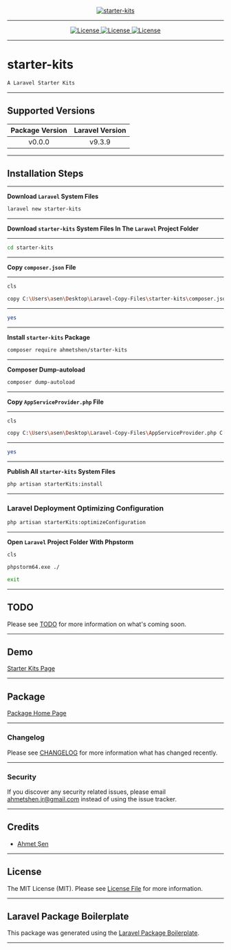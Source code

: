 [
    <p align="center">
        <img src="https://banners.beyondco.de/starter-kits.png?theme=dark&packageManager=composer+require&packageName=ahmetshen%2Fstarter-kits&pattern=architect&style=style_1&description=A+Laravel+Starter+Kits&md=1&showWatermark=0&fontSize=225px&images=https%3A%2F%2Flaravel.com%2Fimg%2Flogomark.min.svg" alt="starter-kits">
    </p>
](https://github.com/ahmetshen/starter-kits)

- - - - -

[
    <p align="center">
        <img src="https://img.shields.io/apm/l/atomic-design-ui.svg?" alt="License">
        <img src="https://img.shields.io/badge/License-GPL%20v3-yellow.svg" alt="License">
        <img src="https://img.shields.io/badge/license-AGPL-blue.svg" alt="License">
    </p>
](https://github.com/ahmetshen/starter-kits)

- - - - -

# starter-kits

```bash
A Laravel Starter Kits
```

- - - - -

## Supported Versions

| Package Version |  Laravel Version  |
|:---------------:|:-----------------:|
|     v0.0.0      |        v9.3.9     |

- - - - -

## Installation Steps

- - - - -

**Download `Laravel` System Files**

```bash
laravel new starter-kits

```

- - - - -

**Download `starter-kits` System Files In The `Laravel` Project Folder**

- - - - -

```bash
cd starter-kits

```

- - - - -

**Copy `composer.json` File**

- - - - -

```bash
cls

copy C:\Users\asen\Desktop\Laravel-Copy-Files\starter-kits\composer.json C:\xampp\htdocs\starter-kits\composer.json

```

- - - - -

```bash
yes

```

- - - - -

**Install `starter-kits` Package**

```bash
composer require ahmetshen/starter-kits

```

- - - - -

**Composer Dump-autoload**

```bash
composer dump-autoload

```

- - - - -

**Copy `AppServiceProvider.php` File**

- - - - -

```bash
cls

copy C:\Users\asen\Desktop\Laravel-Copy-Files\AppServiceProvider.php C:\xampp\htdocs\starter-kits\app\Providers\AppServiceProvider.php

```

- - - - -

```bash
yes

```

- - - - -

**Publish All `starter-kits` System Files**

```bash
php artisan starterKits:install

```

- - - - -

### Laravel Deployment Optimizing Configuration

```bash
php artisan starterKits:optimizeConfiguration

```

- - - - -

**Open `Laravel` Project Folder With Phpstorm**

```bash
cls

phpstorm64.exe ./

exit

```

- - - - -

## TODO

Please see [TODO](TODO.md) for more information on what's coming soon.

- - - - -

## Demo

[Starter Kits Page](http://starter-kits.test)

- - - - -

## Package

[Package Home Page](https://github.com/ahmetshen/starter-kits)

- - - - -

### Changelog

Please see [CHANGELOG](CHANGELOG.md) for more information what has changed recently.

- - - - -

### Security

If you discover any security related issues, please email [ahmetshen.jr@gmail.com](mailto:ahmetshen.jr@gmail.com) instead of using the issue tracker.

- - - - -

## Credits

-   [Ahmet Şen](https://github.com/ahmetshen)

- - - - -

## License

The MIT License (MIT). Please see [License File](LICENSE.md) for more information.

- - - - -

## Laravel Package Boilerplate

This package was generated using the [Laravel Package Boilerplate](https://laravelpackageboilerplate.com).

- - - - -
